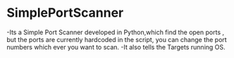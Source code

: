 # SimplePortScanner
-Its a Simple Port Scanner developed in Python,which find the open ports , but the ports are currently hardcoded in the script, you can change the port numbers
which ever you want to scan.
-It also tells the Targets running OS.

